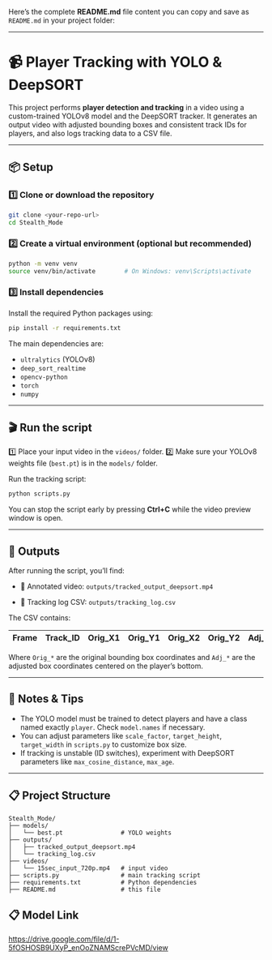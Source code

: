 Here’s the complete **README.md** file content you can copy and save as `README.md` in your project folder:

---

# 📹 Player Tracking with YOLO & DeepSORT

This project performs **player detection and tracking** in a video using a custom-trained YOLOv8 model and the DeepSORT tracker.
It generates an output video with adjusted bounding boxes and consistent track IDs for players, and also logs tracking data to a CSV file.

---

## 📦 Setup

### 1️⃣ Clone or download the repository

```bash
git clone <your-repo-url>
cd Stealth_Mode
```

### 2️⃣ Create a virtual environment (optional but recommended)

```bash
python -m venv venv
source venv/bin/activate        # On Windows: venv\Scripts\activate
```

### 3️⃣ Install dependencies

Install the required Python packages using:

```bash
pip install -r requirements.txt
```

The main dependencies are:

* `ultralytics` (YOLOv8)
* `deep_sort_realtime`
* `opencv-python`
* `torch`
* `numpy`

---

## 🎬 Run the script

1️⃣ Place your input video in the `videos/` folder.
2️⃣ Make sure your YOLOv8 weights file (`best.pt`) is in the `models/` folder.

Run the tracking script:

```bash
python scripts.py
```

You can stop the script early by pressing **Ctrl+C** while the video preview window is open.

---

## 📂 Outputs

After running the script, you’ll find:

* 🎥 Annotated video:
  `outputs/tracked_output_deepsort.mp4`

* 📄 Tracking log CSV:
  `outputs/tracking_log.csv`

The CSV contains:

| Frame | Track\_ID | Orig\_X1 | Orig\_Y1 | Orig\_X2 | Orig\_Y2 | Adj\_X1 | Adj\_Y1 | Adj\_X2 | Adj\_Y2 |
| ----- | --------- | -------- | -------- | -------- | -------- | ------- | ------- | ------- | ------- |

Where `Orig_*` are the original bounding box coordinates and `Adj_*` are the adjusted box coordinates centered on the player’s bottom.

---

## 📝 Notes & Tips

* The YOLO model must be trained to detect players and have a class named exactly `player`. Check `model.names` if necessary.
* You can adjust parameters like `scale_factor`, `target_height`, `target_width` in `scripts.py` to customize box size.
* If tracking is unstable (ID switches), experiment with DeepSORT parameters like `max_cosine_distance`, `max_age`.

---

## 📋 Project Structure

```
Stealth_Mode/
├── models/
│   └── best.pt                # YOLO weights
├── outputs/
│   ├── tracked_output_deepsort.mp4
│   └── tracking_log.csv
├── videos/
│   └── 15sec_input_720p.mp4   # input video
├── scripts.py                 # main tracking script
├── requirements.txt           # Python dependencies
├── README.md                  # this file
```
## 📋 Model Link
https://drive.google.com/file/d/1-5fOSHOSB9UXyP_enOoZNAMScrePVcMD/view
```
